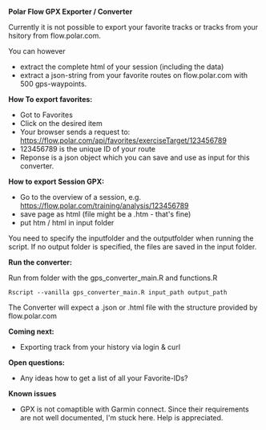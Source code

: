 **Polar Flow GPX Exporter / Converter**

Currently it is not possible to export your favorite tracks or tracks from your hsitory from flow.polar.com.

You can however 
* extract the complete html of your session (including the data)
* extract a json-string from your favorite routes on flow.polar.com with 500 gps-waypoints.

**How To export favorites:**
* Got to Favorites
* Click on the desired item
* Your browser sends a request to: https://flow.polar.com/api/favorites/exerciseTarget/123456789
* 123456789 is the unique ID of your route
* Reponse is a json object which you can save and use as input for this converter.

**How to export Session GPX:**
* Go to the overview of a session, e.g. https://flow.polar.com/training/analysis/123456789
* save page as html (file might be a .htm - that's fine)
* put htm / html in input folder


You need to specify the inputfolder and the outputfolder when running the script.
If no output folder is specified, the files are saved in the input folder.

**Run the converter:**

Run from folder with the gps_converter_main.R and functions.R

    Rscript --vanilla gps_converter_main.R input_path output_path

The Converter will expect a .json or .html file with the structure provided by flow.polar.com

**Coming next:**
* Exporting track from your history via login & curl

**Open questions:**
* Any ideas how to get a list of all your Favorite-IDs?

**Known issues**
* GPX is not comaptible with Garmin connect. Since their requirements are not well documented, I'm stuck here. Help is appreciated.
